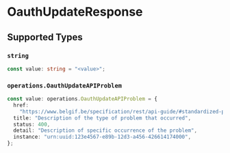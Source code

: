 # OauthUpdateResponse


## Supported Types

### `string`

```typescript
const value: string = "<value>";
```

### `operations.OauthUpdateAPIProblem`

```typescript
const value: operations.OauthUpdateAPIProblem = {
  href:
    "https://www.belgif.be/specification/rest/api-guide/#standardized-problem-types",
  title: "Description of the type of problem that occurred",
  status: 400,
  detail: "Description of specific occurrence of the problem",
  instance: "urn:uuid:123e4567-e89b-12d3-a456-426614174000",
};
```

